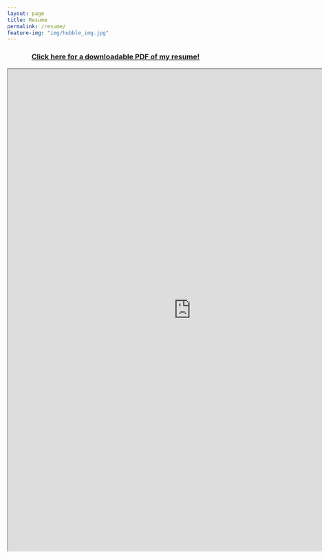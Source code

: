 ```yaml
---
layout: page
title: Resume
permalink: /resume/
feature-img: "img/hubble_img.jpg"
---
```

### <center><a href="https://drive.google.com/file/d/1PCSJw_-eg709scIvLJDnEC5WCEkDfHkW/view?usp=sharing" target="_blank">Click here for a downloadable PDF of my resume!</a></center>

<div class="resume">
  <iframe src="https://resume.creddle.io/resume/24y6dp4s8hd" width="850" height="1120" seamless>
  </iframe>
</div>
